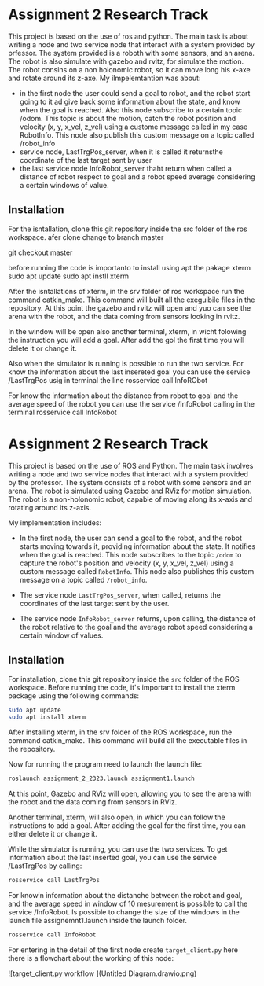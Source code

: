 # Assignment 2 Research Track

This project is based on the use of ros and python. The main task is about writing a node and two service node that interact with a system provided by prfessor.
The system provided is a roboth with some sensors, and an arena.
The robot is also simulate with gazebo and rvitz, for simulate the motion. The robot consins on a non holonomic robot, so it can move long his x-axe and rotate around its z-axe. My ilmpelemtantion was about:
- in the first node the user could send a goal to robot, and the robot start going to it ad give back some information about the state, and know when the goal is reached. Also this node subscribe to a certain topic /odom. This topic is about the motion, catch the robot position and velocity (x, y, x_vel, z_vel) using a custome message called in my case RobotInfo. This node also publish this custom message on a topic called /robot_info
- service node, LastTrgPos_server, when it is called it returnsthe coordinate of the last target sent by user
- the last service node InfoRobot_server thaht return when called a distance of robot respect to goal and a robot speed average considering a certain windows of value.

## Installation

For the isntallation, clone this git repository inside the src folder of the ros workspace. afer clone change to branch master


git checkout master

before running the code is importanto to install using apt the pakage xterm
 sudo apt update
 sudo apt instll xterm

After the isntallations of xterm, in the srv folder of ros workspace run the command catkin_make. This command will built all the exeguibile files in the repository.
At this point the gazebo and rvitz will open and yuo can see the arena with the robot, and the data coming from sensors looking in rvitz.

In the window will be open also another terminal, xterm, in wicht folowing the instruction you will add a goal. After add the gol the first time you will delete it or change it. 

Also when the simulator is running is possible to run the two service.
For know the information about the last insereted goal you can use the service /LastTrgPos usig in terminal the line
rosservice call InfoRObot

For know the information about the distance from robot to goal and the average speed of the robot you can use the service /InfoRobot calling in the terminal
rosservice call InfoRobot


# Assignment 2 Research Track

This project is based on the use of ROS and Python. The main task involves writing a node and two service nodes that interact with a system provided by the professor. The system consists of a robot with some sensors and an arena. The robot is simulated using Gazebo and RViz for motion simulation. The robot is a non-holonomic robot, capable of moving along its x-axis and rotating around its z-axis.

My implementation includes:

- In the first node, the user can send a goal to the robot, and the robot starts moving towards it, providing information about the state. It notifies when the goal is reached. This node subscribes to the topic `/odom` to capture the robot's position and velocity (x, y, x_vel, z_vel) using a custom message called `RobotInfo`. This node also publishes this custom message on a topic called `/robot_info`.

- The service node `LastTrgPos_server`, when called, returns the coordinates of the last target sent by the user.

- The service node `InfoRobot_server` returns, upon calling, the distance of the robot relative to the goal and the average robot speed considering a certain window of values.

## Installation

For installation, clone this git repository inside the `src` folder of the ROS workspace.
Before running the code, it's important to install the xterm package using the following commands:

```bash
sudo apt update
sudo apt install xterm
```
After installing xterm, in the srv folder of the ROS workspace, run the command catkin_make. This command will build all the executable files in the repository.

Now for running the program need to launch the launch file:

```bash
roslaunch assignment_2_2323.launch assignment1.launch
```


At this point, Gazebo and RViz will open, allowing you to see the arena with the robot and the data coming from sensors in RViz.

Another terminal, xterm, will also open, in which you can follow the instructions to add a goal. After adding the goal for the first time, you can either delete it or change it.

While the simulator is running, you can use the two services. To get information about the last inserted goal, you can use the service /LastTrgPos by calling:

```bash
rosservice call LastTrgPos
```

For knowin information about the distanche between the robot and goal, and the average speed in window of 10 mesurement is possible to call the service /InfoRobot. Is possible to change the size of the windows in the launch file assignemnt1.launch inside the launch folder.

```bash
rosservice call InfoRobot
```

For entering in the detail of the first node create `target_client.py` here there is a flowchart about the working of this node:

![target_client.py workflow ](Untitled Diagram.drawio.png)


